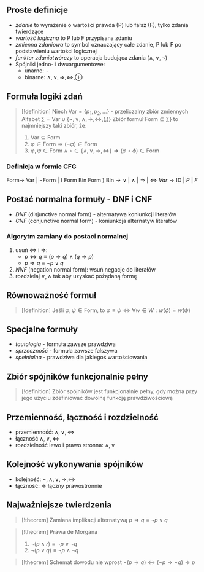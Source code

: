## Proste definicje
- _zdanie_ to wyrażenie o wartości prawda (P) lub fałsz (F), tylko zdania twierdzące
- _wartość logiczna_ to P lub F przypisana zdaniu
- _zmienna zdaniowa_ to symbol oznaczający całe zdanie, P lub F po podstawieniu wartości logicznej
- _funktor zdaniotwórczy_ to operacja budująca zdania ($\wedge, \vee, \lnot$)
- Spójniki jedno- i dwuargumentowe:
	- unarne: $\lnot$
	- binarne: $\wedge, \vee, \Rightarrow, \Leftrightarrow, \oplus$
## Formuła logiki zdań
>[!definition]
Niech $\text{Var} = \{p_{1}, p_{2},\dots\}$ - przeliczalny zbiór zmiennych
Alfabet $\sum = \text{Var} \cup \left\{ \lnot, \vee, \wedge, \Rightarrow, \Leftrightarrow, (,) \right\}$
Zbiór formuł $\text{Form} \subseteq \sum \}$ to najmniejszy taki zbiór, że:
>1. $\text{Var} \subseteq \text{Form}$
>2. $\varphi \in \text{Form} \Rightarrow (\lnot \varphi) \in \text{Form}$
>3. $\varphi, \psi \in \text{Form} \wedge \circ \in \left\{ \wedge, \vee, \Rightarrow, \Leftrightarrow \right\} \Rightarrow \left( \varphi \circ \phi \right) \in \text{Form}$

### Definicja w formie CFG
$\text{Form} \rightarrow$ $\text{Var}$ $| \ \lnot \text{Form}$ $\text{| ( Form Bin Form )}$
$\text{Bin} \rightarrow \vee \ |\ \wedge \ |\ \Rightarrow \ |\ \Leftrightarrow$
$Var \rightarrow \text{ID} \ | \ P \ | \ F$

## Postać normalna formuły - DNF i CNF
- _DNF_ (disjunctive normal form) - alternatywa koniunkcji literałów
- _CNF_ (conjunctive normal form) - koniunkcja alternatyw literałów

### Algorytm zamiany do postaci normalnej
1. usuń $\Leftrightarrow$ i $\Rightarrow$:
	- $p \Leftrightarrow q \equiv \left( p \Rightarrow q \right) \wedge \left( q \Rightarrow p \right)$
	- $p \Rightarrow q \equiv \lnot p \vee q$
2. _NNF_ (negation normal form): wsuń negacje do literałów
3. rozdzielaj $\vee, \wedge$ tak aby uzyskać pożądaną formę
## Równoważność formuł
>[!definition]
Jeśli $\varphi, \psi \in \text{Form}$, to $\varphi \equiv \psi \Leftrightarrow \forall w \in W: w(\phi) = w(\psi)$

## Specjalne formuły
- _tautologia_ - formuła zawsze prawdziwa
- _sprzeczność_ - formuła zawsze fałszywa
- _spełnialna_ - prawdziwa dla jakiegoś wartościowania
## Zbiór spójników funkcjonalnie pełny
>[!definition]
>Zbiór spójników jest funkcjonalnie pełny, gdy można przy jego użyciu zdefiniować dowolną funkcję prawdziwościową

## Przemienność, łączność i rozdzielność
- przemienność: $\wedge, \vee, \Leftrightarrow$
- łączność $\wedge, \vee, \Leftrightarrow$
- rozdzielność lewo i prawo stronna: $\wedge, \vee$

## Kolejność wykonywania spójników
- kolejność: $\lnot, \wedge, \vee, \Rightarrow, \Leftrightarrow$
- łączność: $\Rightarrow$ łączny prawostronnie

## Najważniejsze twierdzenia
>[!theorem] Zamiana implikacji alternatywą
>$p \Rightarrow q \equiv \lnot p \vee q$

>[!theorem] Prawa de Morgana
>1. $\lnot (p \wedge r) \equiv \lnot p \vee \lnot q$
>2. $\lnot(p \vee q) \equiv \lnot p \wedge \lnot q$

>[!theorem] Schemat dowodu nie wprost
>$\lnot (p \Rightarrow q) \Leftrightarrow (\lnot p \Rightarrow \lnot q ) \Rightarrow p$



